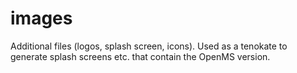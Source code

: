 # images
Additional files (logos, splash screen, icons).
Used as a tenokate to generate splash screens etc. that contain the OpenMS version.
